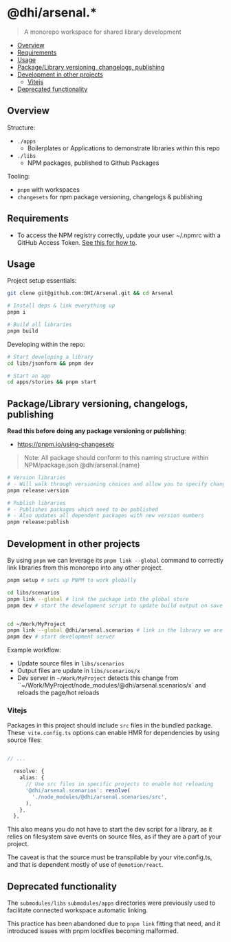 # @dhi/arsenal.*

> A monorepo workspace for shared library development

+ [Overview](#overview)
+ [Requirements](#requirements)
+ [Usage](#usage)
+ [Package/Library versioning, changelogs, publishing](#packagelibrary-versioning-changelogs-publishing)
+ [Development in other projects](#development-in-other-projects)
  + [Vitejs](#vitejs)
+ [Deprecated functionality](#deprecated-functionality)
  
## Overview

Structure:
- `./apps`
  - Boilerplates or Applications to demonstrate libraries within this repo
- `./libs`
  - NPM packages, published to Github Packages

Tooling:
- `pnpm` with workspaces
- `changesets` for npm package versioning, changelogs & publishing

## Requirements

- To access the NPM registry correctly, update your user ~/.npmrc with a GitHub Access Token. [See this for how to](https://docs.github.com/en/packages/working-with-a-github-packages-registry/working-with-the-npm-registry).

## Usage

Project setup essentials:
```bash
git clone git@github.com:DHI/Arsenal.git && cd Arsenal

# Install deps & link everything up
pnpm i

# Build all libraries
pnpm build

```

Developing within the repo:
```bash
# Start developing a library
cd libs/jsonform && pnpm dev

# Start an app
cd apps/stories && pnpm start
```

## Package/Library versioning, changelogs, publishing

**Read this before doing any package versioning or publishing**:
- https://pnpm.io/using-changesets

> Note: All package should conform to this naming structure within NPM/package.json
> @dhi/arsenal.{name}

```bash
# Version libraries
# - Will walk through versioning choices and allow you to specify changed packages
pnpm release:version

# Publish libraries
# - Publishes packages which need to be published
# - Also updates all dependent packages with new version numbers
pnpm release:publish
```

## Development in other projects

By using `pnpm` we can leverage its `pnpm link --global` command to correctly link libraries from this monorepo into any other project.

```bash
pnpm setup # sets up PNPM to work globally

cd libs/scenarios
pnpm link --global # link the package into the global store
pnpm dev # start the development script to update build output on save
```

```bash

cd ~/Work/MyProject
pnpm link --global @dhi/arsenal.scenarios # link in the library we are working on
pnpm dev # start development server
```

Example workflow:
- Update source files in `libs/scenarios`
- Output files are update in `libs/scenarios/x`
- Dev server in `~/Work/MyProject` detects this change from ``~/Work/MyProject/node_modules/@dhi/arsenal.scenarios/x` and reloads the page/hot reloads

### Vitejs

Packages in this project should include `src` files in the bundled package.    
These` vite.config.ts` options can enable HMR for dependencies by using source files:
```ts

// ...

  resolve: {
    alias: {
      // Use src files in specific projects to enable hot reloading
      '@dhi/arsenal.scenarios': resolve(
        './node_modules/@dhi/arsenal.scenarios/src',
      ),
    },
  },

```
This also means you do not have to start the dev script for a library, as it relies on filesystem save events on source files, as if they are a part of your project.

The caveat is that the source must be transpilable by your vite.config.ts, and that is dependent mostly of use of `@emotion/react`.

## Deprecated functionality

The `submodules/libs` `submodules/apps` directories were previously used to facilitate connected workspace automatic linking.

This practice has been abandoned due to `pnpm link` fitting that need, and it introduced issues with pnpm lockfiles becoming malformed.
